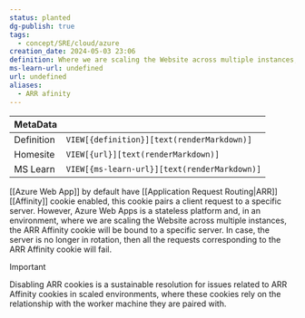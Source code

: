 ```yaml
---
status: planted
dg-publish: true
tags:
  - concept/SRE/cloud/azure
creation_date: 2024-05-03 23:06
definition: Where we are scaling the Website across multiple instances, the ARR Affinity cookie will be bound to a specific server.
ms-learn-url: undefined
url: undefined
aliases:
  - ARR afinity
---
```

| MetaData   |                                              |
| ---------- | -------------------------------------------- |
| Definition | `VIEW[{definition}][text(renderMarkdown)]`   |
| Homesite   | `VIEW[{url}][text(renderMarkdown)]`          |
| MS Learn   | `VIEW[{ms-learn-url}][text(renderMarkdown)]` |

[[Azure Web App]] by default have [[Application Request Routing|ARR]] [[Affinity]] cookie enabled, this cookie pairs a client request to a specific server. However, Azure Web Apps is a stateless platform and, in an environment, where we are scaling the Website across multiple instances, the ARR Affinity cookie will be bound to a specific server. In case, the server is no longer in rotation, then all the requests corresponding to the ARR Affinity cookie will fail.

> [!important] 
> Disabling ARR cookies is a sustainable resolution for issues related to ARR Affinity cookies in scaled environments, where these cookies rely on the relationship with the worker machine they are paired with.